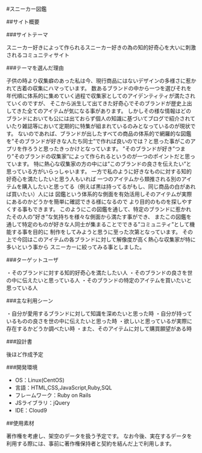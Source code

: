 #スニーカー図鑑

##サイト概要

###サイトテーマ

スニーカー好きによって作られるスニーカー好きの為の知的好奇心を大いに刺激されるコミュニティサイト

###テーマを選んだ理由

子供の時より収集癖のあった私は今、現行商品にはないデザインの多様さに惹かれて古着の収集にハマっています。 数あるブランドの中から一つを選びそれを年代順に体系的に集めていく過程で収集家としてのアイデンティティが満たされていくのですが、 そこから派生して出てきた好奇心でそのブランドが歴史上出してきた全てのアイテムが気になる事があります。 しかしその様な情報はどのブランドにおいても公には出ておらず個人の知識に基づいてブログで紹介されていたり雑誌等において定期的に特集が組まれているのみとなっているのが現状です。 ないのであれば、ブランドが出したすべての商品の体系的で網羅的な図鑑を”そのブランドが好きな人たち同士”で作れば良いのでは？と思った事がこのアプリを作ろうと思ったきっかけとなっています。 ”そのブランドが好き”つまり”そのブランドの収集家”によって作られるというのが一つのポイントだと思っています。 特に熱心な収集家の方の中には”このブランドの良さを伝えたい”と思っている方がいらっしゃいます。 一方で私のように好きなものに対する知的好奇心を満たしたいと思う人もいれば 一つのアイテムから類推される別のアイテムを購入したいと思ってる（例えば黒は持ってるがもし、同じ商品の白があれば買いたい）人には 図鑑という体系的な側面を有効活用しそのアイテムが実際にあるのかどうかを簡単に確認できる様になるので より目的のものを探しやすくする事もできます。 このようにこの図鑑を通して、特定のブランドに惹かれたその人の”好き”な気持ちを様々な側面から満たす事ができ、 またこの図鑑を通して特定のものが好きな人同士が集まることでできる”コミュニティ”として機能する事を目的に 制作をしてみようと思うに至った次第となっています。 その上で今回はこのアイテムの各ブランドに対して解像度が高く熱心な収集家が特に多いという事から スニーカーに絞ってみる事としました。

###ターゲットユーザ

・そのブランドに対する知的好奇心を満たしたい人 ・そのブランドの良さを世の中に伝えたいと思っている人 ・そのブランドの特定のアイテムを買いたいと思っている人

###主な利用シーン

・自分が愛用するブランドに対して知識を深めたいと思った時 ・自分が持っているものの良さを世の中に伝えたいと思った時 ・欲しいと思っているが実際に存在するかどうか調べたい時 ・また、そのアイテムに対して購買願望がある時

###設計書

後ほど作成予定

###開発環境

- OS：Linux(CentOS)
- 言語：HTML,CSS,JavaScript,Ruby,SQL
- フレームワーク：Ruby on Rails
- JSライブラリ：jQuery
- IDE：Cloud9

##使用素材

著作権を考慮し、架空のデータを扱う予定です。 なお今後、実在するデータを利用する際には、事前に著作権保持者と契約を結んだ上で利用します。
